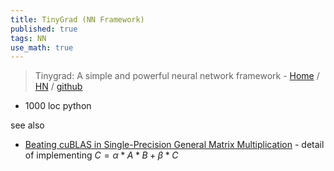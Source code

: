 ```yaml
---
title: TinyGrad (NN Framework)
published: true
tags: NN
use_math: true
---
```

> Tinygrad: A simple and powerful neural network framework - [Home](https://tinygrad.org/#tinygrad) / [HN](https://news.ycombinator.com/item?id=33462337) / [github](https://github.com/geohot/tinygrad) 

- 1000 loc python

see also
- [	Beating cuBLAS in Single-Precision General Matrix Multiplication](https://news.ycombinator.com/item?id=42708974) - detail of implementing $C = \alpha*A*B + \beta*C$
